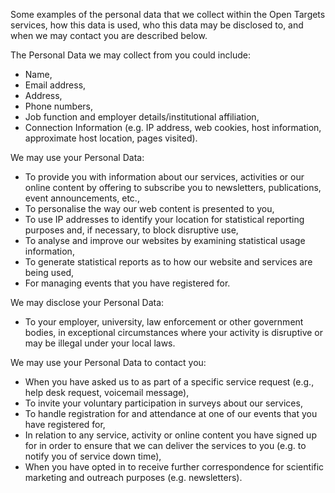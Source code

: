 Some examples of the personal data that we collect within the Open Targets services, how this data is used, who this data may be disclosed to, and when we may contact you are described below.

The Personal Data we may collect from you could include:

*   Name,
*   Email address,
*   Address,
*   Phone numbers,
*   Job function and employer details/institutional affiliation,
*   Connection Information (e.g. IP address, web cookies, host information, approximate host location, pages visited).

We may use your Personal Data:

*   To provide you with information about our services, activities or our online content by offering to subscribe you to newsletters, publications, event announcements, etc.,
*   To personalise the way our web content is presented to you,
*   To use IP addresses to identify your location for statistical reporting purposes and, if necessary, to block disruptive use,
*   To analyse and improve our websites by examining statistical usage information,
*   To generate statistical reports as to how our website and services are being used,
*   For managing events that you have registered for.

We may disclose your Personal Data:

*   To your employer, university, law enforcement or other government bodies, in exceptional circumstances where your activity is disruptive or may be illegal under your local laws.

We may use your Personal Data to contact you:

*   When you have asked us to as part of a specific service request (e.g., help desk request, voicemail message),
*   To invite your voluntary participation in surveys about our services,
*   To handle registration for and attendance at one of our events that you have registered for,
*   In relation to any service, activity or online content you have signed up for in order to ensure that we can deliver the services to you (e.g. to notify you of service down time),
*   When you have opted in to receive further correspondence for scientific marketing and outreach purposes (e.g. newsletters).